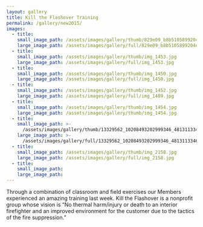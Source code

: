 ```yaml
---
layout: gallery
title: Kill the Flashover Training
permalink: /gallery/new2015/
images:
  - title:
    small_image_path: /assets/images/gallery/thumb/829e09_b8b5105899204ec593346bd3225b4fb0.jpg
    large_image_path: /assets/images/gallery/full/829e09_b8b5105899204ec593346bd3225b4fb0.jpg
  - title:
    small_image_path: /assets/images/gallery/thumb/img_1453.jpg
    large_image_path: /assets/images/gallery/full/img_1453.jpg
  - title:
    small_image_path: /assets/images/gallery/thumb/img_1450.jpg
    large_image_path: /assets/images/gallery/full/img_1450.jpg
  - title:
    small_image_path: /assets/images/gallery/thumb/img_1452.jpg
    large_image_path: /assets/images/gallery/full/img_1489.jpg
  - title:
    small_image_path: /assets/images/gallery/thumb/img_1454.jpg
    large_image_path: /assets/images/gallery/thumb/img_1454.jpg
  - title:
    small_image_path: >-
      /assets/images/gallery/thumb/13329562_10208493202999346_4813113346215062486_o.jpg
    large_image_path: >-
      /assets/images/gallery/full/13329562_10208493202999346_4813113346215062486_o.jpg
  - title:
    small_image_path: /assets/images/gallery/thumb/img_2158.jpg
    large_image_path: /assets/images/gallery/full/img_2158.jpg
  - title:
    small_image_path:
    large_image_path:
---
```


Through a combination of classroom and field exercises our Members experienced an amazing training last week. Kill the Flashover is a nonprofit group whose vision is “No thermal harm/injury or death to an interior firefighter and an improved environment for the customer due to the tactics of the fire suppression.”